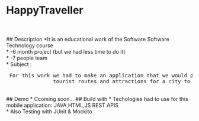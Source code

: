 # HappyTraveller
<br>
<br>
## Description
*It is an educational work of the Software Software Technology course
<br>
* -6 month project (but we had less time to do it)
<br>
* -7 people team
<br>
* Subject : <br>
              <pre> For this work we had to make an application that we would propose to one
               tourist routes and attractions for a city to visit. </pre>
<br>
## Demo
 * Ccoming soon...
## Build with
* Techologies had to use for this mobile application: JAVA,HTML,JS REST APIS  <br>
* Also Testing with JUnit & Mockito

